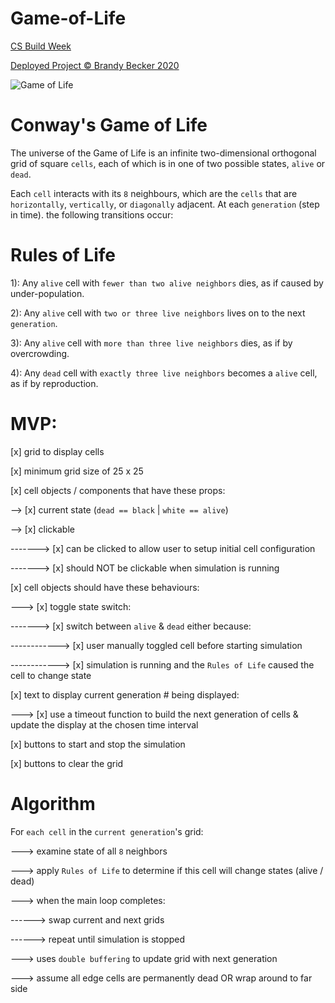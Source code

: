 # Game-of-Life
[CS Build Week](https://github.com/BrandyBecker/CS-Build-Week-1)

[Deployed Project © Brandy Becker 2020](#)

<!-- ------------------------------------------------------------------------------------------------------------- -->
![Game of Life](https://i.ibb.co/MCLWm7N/Annotation-2020-06-22-205825.png)
# Conway's Game of Life

The universe of the Game of Life is an infinite two-dimensional orthogonal grid of square `cells`, each of which is in one of two possible states, `alive` or `dead`.

Each `cell` interacts with its `8` neighbours, which are the `cells` that are `horizontally`, `vertically`, or `diagonally` adjacent. At each `generation` (step in time). the following transitions occur:

# Rules of Life

1): Any `alive` cell with `fewer than two alive neighbors` dies, as if caused by under-population.

2): Any `alive` cell with `two or three live neighbors` lives on to the next `generation`.

3): Any `alive` cell with `more than three live neighbors` dies, as if by overcrowding.

4): Any `dead` cell with `exactly three live neighbors` becomes a `alive` cell, as if by reproduction.


<!-- ------------------------------------------------------------------------------------------------------------- -->

# MVP:

[x] grid to display cells

[x] minimum grid size of 25 x 25

[x] cell objects / components that have these props:

--> [x] current state (`dead == black` | `white == alive`)

--> [x] clickable

-------> [x] can be clicked to allow user to setup initial cell configuration

-------> [x] should NOT be clickable when simulation is running

[x] cell objects should have these behaviours:

---> [x] toggle state switch:

-------> [x] switch between `alive` & `dead` either because:

------------> [x] user manually toggled cell before starting simulation

------------> [x] simulation is running and the `Rules of Life` caused the cell to change state

[x] text to display current generation # being displayed:

---> [x] use a timeout function to build the next generation of cells & update the display at the chosen time interval

[x] buttons to start and stop the simulation

[x] buttons to clear the grid

<!-- ------------------------------------------------------------------------------------------------------------- -->

# Algorithm 

For `each cell` in the `current generation`'s grid:

---> examine state of all `8` neighbors

---> apply `Rules of Life` to determine if this cell will change states (alive / dead)

---> when the main loop completes:

------> swap current and next grids

------> repeat until simulation is stopped

---> uses `double buffering` to update grid with next generation

---> assume all edge cells are permanently dead OR wrap around to far side
<!-- ------------------------------------------------------------------------------------------------------------- -->
